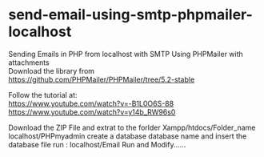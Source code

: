 # send-email-using-smtp-phpmailer-localhost
Sending Emails in PHP from localhost with SMTP Using PHPMailer with attachments  
Download the library from https://github.com/PHPMailer/PHPMailer/tree/5.2-stable    

Follow the tutorial at:  
https://www.youtube.com/watch?v=-B1L0O6S-88  
https://www.youtube.com/watch?v=y14b_RW96s0

Download the ZIP File and extrat to the forlder Xampp/htdocs/Folder_name
localhost/PHPmyadmin
create a database database name and insert the database file 
run : localhost/Email
Run and Modify......
